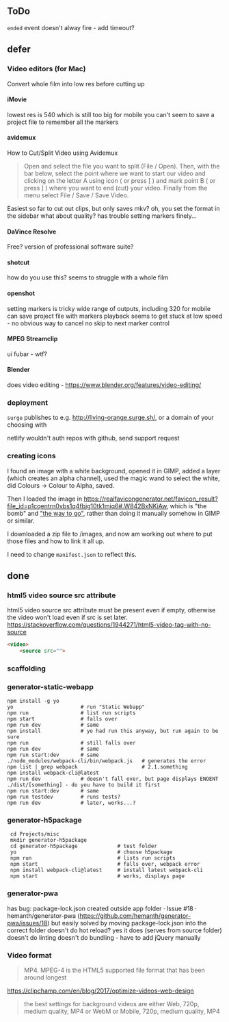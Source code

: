

## ToDo

`ended` event doesn't alway fire - add timeout?

## defer

### Video editors (for Mac)

Convert whole film into low res before cutting up

#### iMovie

lowest res is 540 which is still too big for mobile
you can't seem to save a project file to remember all the markers

#### avidemux

How to Cut/Split Video using Avidemux
>Open and select the file you want to split (File / Open).
Then, with the bar below, select the point where we want to start our video and clicking on the letter A using icon ( or press [ ) and mark point B ( or press ] ) where you want to end (cut) your video.
Finally from the menu select File / Save / Save Video.

Easiest so far to cut out clips, but only saves mkv?
    oh, you set the format in the sidebar
    what about quality?
has trouble setting markers finely...

#### DaVince Resolve

Free? version of professional software suite?

#### shotcut

how do you use this?
seems to struggle with a whole film

#### openshot

setting markers is tricky
wide range of outputs, including 320 for mobile
can save project file with markers
playback seems to get stuck at low speed - no obvious way to cancel
no skip to next marker control

#### MPEG Streamclip

ui fubar - wtf?

#### Blender

does video editing - https://www.blender.org/features/video-editing/


### deployment

`surge` publishes to e.g. http://living-orange.surge.sh/, or a domain of your choosing with 

netlify wouldn't auth repos with github, send support request

### creating icons

I found an image with a white background, opened it in GIMP, added a layer (which creates an alpha channel), used the magic wand to select the white, did Colours -> Colour to Alpha, saved.

Then I loaded the image in https://realfavicongenerator.net/favicon_result?file_id=p1cqentrn0vbs1q4fbjg10tk1miq6#.W842BxNKiAw, which is "the bomb" and ["the way to go"](https://discourse.gohugo.io/t/what-if-i-wanna-create-things-like-favicon-and-apple-touch-icon/1050/6), rather than doing it manually somehow in GIMP or similar.

I downloaded a zip file to /images, and now am working out where to put those files and how to link it all up.

I need to change `manifest.json` to reflect this.

## done

### html5 video source src attribute

html5 video source src attribute must be present even if empty, otherwise the video won't load even if src is set later.
https://stackoverflow.com/questions/1944271/html5-video-tag-with-no-source

```html
<video>
    <source src="">
```

### scaffolding

### generator-static-webapp

```
npm install -g yo
yo                      # run "Static Webapp"
npm run                 # list run scripts
npm start               # falls over
npm run dev             # same
npm install             # yo had run this anyway, but run again to be sure
npm run                 # still falls over
npm run dev             # same
npm run start:dev       # same
./node_modules/webpack-cli/bin/webpack.js   # generates the error
npm list | grep webpack                     # 2.1.something
npm install webpack-cli@latest
npm run dev             # doesn't fall over, but page displays ENOENT ./dist/[something] - do you have to build it first
npm run start:dev       # same
npm run testdev         # runs tests?
npm run dev             # later, works...?
```

### generator-h5package

```
 cd Projects/misc
 mkdir generator-h5package
 cd generator-h5package             # test folder
 yo                                 # choose h5package
 npm run                            # lists run scripts
 npm start                          # falls over, webpack error
 npm install webpack-cli@latest     # install latest webpack-cli
 npm start                          # works, displays page
 ```

### generator-pwa

has bug: package-lock.json created outside app folder · Issue #18 · hemanth/generator-pwa (https://github.com/hemanth/generator-pwa/issues/18)
    but easily solved by moving package-lock.json into the correct folder
doesn't do hot reload? yes it does (serves from source folder)
doesn't do linting
doesn't do bundling - have to add jQuery manually

### Video format

>MP4. MPEG-4 is the HTML5 supported file format that has been around longest

https://clipchamp.com/en/blog/2017/optimize-videos-web-design
>the best settings for background videos are either Web, 720p, medium quality, MP4 or WebM or Mobile, 720p, medium quality, MP4
